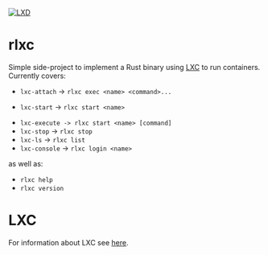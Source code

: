 [![LXD](https://linuxcontainers.org/static/img/containers.png)](https://linuxcontainers.org/lxd)
# rlxc
Simple side-project to implement a Rust binary using
[LXC](https://github.com/lxc/lxc) to run containers.
Currently covers:

- `lxc-attach` -> `rlxc exec <name> <command>...`
* `lxc-start` -> `rlxc start <name>`
- `lxc-execute -> rlxc start <name> [command]`
- `lxc-stop` -> `rlxc stop`
- `lxc-ls` -> `rlxc list`
- `lxc-console` -> `rlxc login <name>`

as well as:

- `rlxc help`
- `rlxc version`

# LXC
For information about LXC see [here](https://github.com/lxc/lxc).
